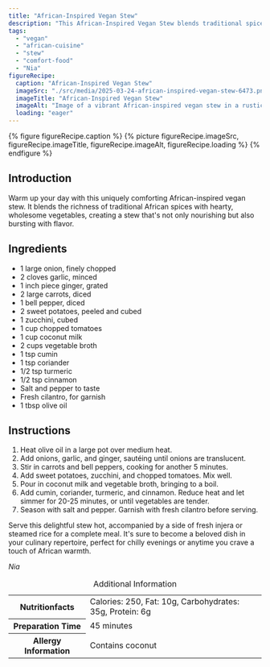```yaml
---
title: "African-Inspired Vegan Stew"
description: "This African-Inspired Vegan Stew blends traditional spices with hearty vegetables, perfect for a comforting meal. Ideal for vegans and lovers of African cuisine."
tags:
  - "vegan"
  - "african-cuisine"
  - "stew"
  - "comfort-food"
  - "Nia"
figureRecipe: 
  caption: "African-Inspired Vegan Stew"
  imageSrc: "./src/media/2025-03-24-african-inspired-vegan-stew-6473.png"
  imageTitle: "African-Inspired Vegan Stew"
  imageAlt: "Image of a vibrant African-inspired vegan stew in a rustic bowl on a dark wood table, with injera and spices."
  loading: "eager"
---
```


{% figure figureRecipe.caption %}
{% picture figureRecipe.imageSrc, figureRecipe.imageTitle, figureRecipe.imageAlt, figureRecipe.loading %}
{% endfigure %}

## Introduction

Warm up your day with this uniquely comforting African-inspired vegan stew. It blends the richness of traditional African spices with hearty, wholesome vegetables, creating a stew that's not only nourishing but also bursting with flavor.

## Ingredients

- 1 large onion, finely chopped
- 2 cloves garlic, minced
- 1 inch piece ginger, grated
- 2 large carrots, diced
- 1 bell pepper, diced
- 2 sweet potatoes, peeled and cubed
- 1 zucchini, cubed
- 1 cup chopped tomatoes
- 1 cup coconut milk
- 2 cups vegetable broth
- 1 tsp cumin
- 1 tsp coriander
- 1/2 tsp turmeric
- 1/2 tsp cinnamon
- Salt and pepper to taste
- Fresh cilantro, for garnish
- 1 tbsp olive oil

## Instructions

1. Heat olive oil in a large pot over medium heat.
2. Add onions, garlic, and ginger, sautéing until onions are translucent.
3. Stir in carrots and bell peppers, cooking for another 5 minutes.
4. Add sweet potatoes, zucchini, and chopped tomatoes. Mix well.
5. Pour in coconut milk and vegetable broth, bringing to a boil.
6. Add cumin, coriander, turmeric, and cinnamon. Reduce heat and let simmer for 20-25 minutes, or until vegetables are tender.
7. Season with salt and pepper. Garnish with fresh cilantro before serving.

Serve this delightful stew hot, accompanied by a side of fresh injera or steamed rice for a complete meal. It's sure to become a beloved dish in your culinary repertoire, perfect for chilly evenings or anytime you crave a touch of African warmth.

*Nia*

<table><caption class='sr-only'>Additional Information</caption><tr><th>Nutritionfacts</th><td>Calories: 250, Fat: 10g, Carbohydrates: 35g, Protein: 6g&nbsp;</td></tr><tr><th>Preparation Time</th><td>45 minutes&nbsp;</td></tr><tr><th>Allergy Information</th><td>Contains coconut&nbsp;</td></tr></table>

